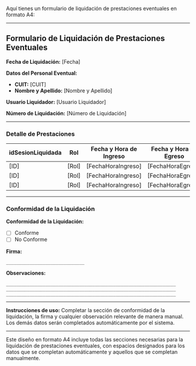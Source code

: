 Aquí tienes un formulario de liquidación de prestaciones eventuales en formato A4:

---

## Formulario de Liquidación de Prestaciones Eventuales

**Fecha de Liquidación:** [Fecha]

**Datos del Personal Eventual:**
- **CUIT:** [CUIT]
- **Nombre y Apellido:** [Nombre y Apellido]

**Usuario Liquidador:** [Usuario Liquidador]

**Número de Liquidación:** [Número de Liquidación]

---

### Detalle de Prestaciones

| idSesionLiquidada | Rol         | Fecha y Hora de Ingreso | Fecha y Hora de Egreso | Cantidad de Horas | Valor Hora | Total a Liquidar | Total Final |
|-------------------|-------------|-------------------------|------------------------|-------------------|------------|------------------|-------------|
| [ID]              | [Rol]       | [FechaHoraIngreso]      | [FechaHoraEgreso]      | [CantidadHoras]   | [ValorHora]| [TotalLiquidar]  | [TotalFinal]|
| [ID]              | [Rol]       | [FechaHoraIngreso]      | [FechaHoraEgreso]      | [CantidadHoras]   | [ValorHora]| [TotalLiquidar]  | [TotalFinal]|
| [ID]              | [Rol]       | [FechaHoraIngreso]      | [FechaHoraEgreso]      | [CantidadHoras]   | [ValorHora]| [TotalLiquidar]  | [TotalFinal]|

---

### Conformidad de la Liquidación

**Conformidad de la Liquidación:**
- [ ] Conforme
- [ ] No Conforme

**Firma:**
```
______________________________
```

**Observaciones:**

```
_________________________________________________________________
_________________________________________________________________
_________________________________________________________________
```

---

**Instrucciones de uso:** Completar la sección de conformidad de la liquidación, la firma y cualquier observación relevante de manera manual. Los demás datos serán completados automáticamente por el sistema.

---

Este diseño en formato A4 incluye todas las secciones necesarias para la liquidación de prestaciones eventuales, con espacios designados para los datos que se completan automáticamente y aquellos que se completan manualmente.